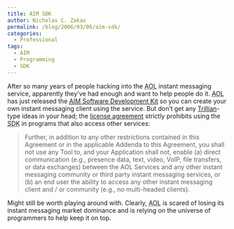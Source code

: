 ```yaml
---
title: AIM SDK
author: Nicholas C. Zakas
permalink: /blog/2006/03/06/aim-sdk/
categories:
  - Professional
tags:
  - AIM
  - Programming
  - SDK
---
```

After so many years of people hacking into the <acronym title="America Online">AOL</acronym> instant messaging service, apparently they&#8217;ve had enough and want to help people do it. <acronym title="America Online">AOL</acronym> has just released the <a title="AIM Software Development Kit" rel="external" href="http://developer.aim.com"><acronym title="AOL Instant Messenger">AIM</acronym> Software Development Kit</a> so you can create your own instant messaging client using the service. But don&#8217;t get any <a title="Cerulean Studios" rel="external" href="http://www.ceruleanstudios.com/">Trillian</a>-type ideas in your head; the <a title="AIM SDK License" rel="external" href="http://developer.aim.com/license.jsp">license agreement</a> strictly prohibits using the <acronym title="Software Development Kit">SDK</acronym> in programs that also access other services:

> Further, in addition to any other restrictions contained in this Agreement or in the applicable Addenda to this Agreement, you shall not use any Tool to, and your Application shall not, enable (a) direct communication (e.g., presence data, text, video, VoIP, file transfers, or data exchanges) between the AOL Services and any other instant messaging community or third party instant messaging services, or (b) an end user the ability to access any other instant messaging client and / or community (e.g., no multi-headed clients).

Might still be worth playing around with. Clearly, <acronym title="America Online">AOL</acronym> is scared of losing its instant messaging market dominance and is relying on the universe of programmers to help keep it on top.
